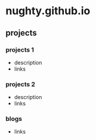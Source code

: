 # nughty.github.io

## projects
### projects 1
- description
- links

### projects 2
- description
- links


### blogs
- links 
